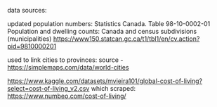data sources:

updated population numbers:
Statistics Canada. Table 98-10-0002-01  Population and dwelling counts: Canada and census subdivisions (municipalities)
https://www150.statcan.gc.ca/t1/tbl1/en/cv.action?pid=9810000201

used to link cities to provinces:
source - https://simplemaps.com/data/world-cities 


https://www.kaggle.com/datasets/mvieira101/global-cost-of-living?select=cost-of-living_v2.csv
which scraped: https://www.numbeo.com/cost-of-living/